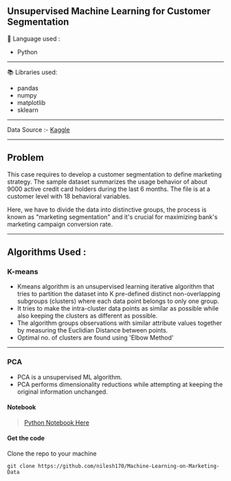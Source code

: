 ## Unsupervised Machine Learning for Customer Segmentation

🔧 Language used :
- Python
---
📚 Libraries used:
- pandas
- numpy
- matplotlib
- sklearn
---

Data Source :- [Kaggle](https://www.kaggle.com/arjunbhasin2013/ccdata)

---

## Problem

This case requires to develop a customer segmentation to define marketing strategy. The sample dataset summarizes the usage behavior of about 9000 active credit card holders during the last 6 months. The file is at a customer level with 18 behavioral variables.

Here, we have to divide the data into distinctive groups, the process is known as "marketing segmentation" and it's crucial for maximizing bank's marketing campaign conversion rate.

---
## Algorithms Used : 

### K-means

- Kmeans algorithm is an unsupervised learning iterative algorithm that tries to partition the dataset into K pre-defined distinct non-overlapping subgroups (clusters) where each data point belongs to only one group. 
- It tries to make the intra-cluster data points as similar as possible while also keeping the clusters as different as possible. 
- The algorithm groups observations with similar attribute values together by measuring the Euclidian Distance between points.
- Optimal no. of clusters are found using 'Elbow Method'
---
### PCA

- PCA is a unsupervised ML algorithm.
- PCA performs dimensionality reductions while attempting at keeping the original information unchanged.


#### Notebook

> [Python Notebook Here](https://github.com/nilesh170/Machine-Learning-on-Marketing-Data/blob/main/Unsupervised%20Learning%20on%20Marketing%20Data.ipynb)

#### Get the code
Clone the repo to your machine
```
git clone https://github.com/nilesh170/Machine-Learning-on-Marketing-Data
```

